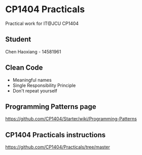 # CP1404 Practicals

Practical work for IT@JCU CP1404

## Student

Chen Haoxiang - 14581961

## Clean Code

- Meaningful names
- Single Responsibility Principle
- Don't repeat yourself

## Programming Patterns page

https://github.com/CP1404/Starter/wiki/Programming-Patterns

## CP1404 Practicals instructions

https://github.com/CP1404/Practicals/tree/master